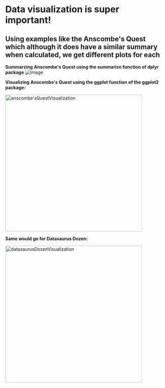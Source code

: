 # Data visualization is super important! 

## Using examples like the Anscombe's Quest which although it does have a similar summary when calculated, we get different plots for each

**Summarzing Anscombe's Quest using the summarize function of dplyr package**
![image](https://github.com/user-attachments/assets/f196a380-a278-4429-88c9-170adc97bf80)


**Visualizing Anscombe's Quest using the ggplot function of the ggplot2 package:**

<img width="431" alt="anscombe'sQuestVisualization" src="https://github.com/user-attachments/assets/771ace54-4cef-42bd-a241-e2d1d72153d9" />


**Same would go for Datasaurus Dozen:**

<img width="431" alt="datasaurusDozenVisualization" src="https://github.com/user-attachments/assets/6b5b4592-21c3-42eb-97dd-d13d6674818f" />
